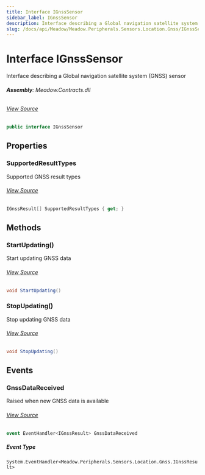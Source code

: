```yaml
---
title: Interface IGnssSensor
sidebar_label: IGnssSensor
description: Interface describing a Global navigation satellite system (GNSS) sensor
slug: /docs/api/Meadow/Meadow.Peripherals.Sensors.Location.Gnss/IGnssSensor
---
```

# Interface IGnssSensor
Interface describing a Global navigation satellite system (GNSS) sensor

###### **Assembly**: Meadow.Contracts.dll
###### [View Source](https://github.com/WildernessLabs/Meadow.Contracts.git/blob/develop/Source/Meadow.Contracts/Peripherals/Sensors/Location/Gnss/IGnssSensor.cs#L8)
```csharp title="Declaration"
public interface IGnssSensor
```
## Properties
### SupportedResultTypes
Supported GNSS result types
###### [View Source](https://github.com/WildernessLabs/Meadow.Contracts.git/blob/develop/Source/Meadow.Contracts/Peripherals/Sensors/Location/Gnss/IGnssSensor.cs#L18)
```csharp title="Declaration"
IGnssResult[] SupportedResultTypes { get; }
```
## Methods
### StartUpdating()
Start updating GNSS data
###### [View Source](https://github.com/WildernessLabs/Meadow.Contracts.git/blob/develop/Source/Meadow.Contracts/Peripherals/Sensors/Location/Gnss/IGnssSensor.cs#L23)
```csharp title="Declaration"
void StartUpdating()
```
### StopUpdating()
Stop updating GNSS data
###### [View Source](https://github.com/WildernessLabs/Meadow.Contracts.git/blob/develop/Source/Meadow.Contracts/Peripherals/Sensors/Location/Gnss/IGnssSensor.cs#L28)
```csharp title="Declaration"
void StopUpdating()
```
## Events
### GnssDataReceived
Raised when new GNSS data is available
###### [View Source](https://github.com/WildernessLabs/Meadow.Contracts.git/blob/develop/Source/Meadow.Contracts/Peripherals/Sensors/Location/Gnss/IGnssSensor.cs#L13)
```csharp title="Declaration"
event EventHandler<IGnssResult> GnssDataReceived
```
##### Event Type
`System.EventHandler<Meadow.Peripherals.Sensors.Location.Gnss.IGnssResult>`
